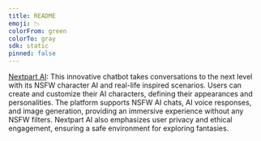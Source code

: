 ```yaml
---
title: README
emoji: 📉
colorFrom: green
colorTo: gray
sdk: static
pinned: false
---
```


[Nextpart AI](https://nextpart.ai/): This innovative chatbot takes conversations to the next level with its NSFW character AI and real-life inspired scenarios. Users can create and customize their AI characters, defining their appearances and personalities. The platform supports NSFW AI chats, AI voice responses, and image generation, providing an immersive experience without any NSFW filters. Nextpart AI also emphasizes user privacy and ethical engagement, ensuring a safe environment for exploring fantasies.